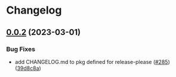 # Changelog

## [0.0.2](https://github.com/cartyc/pubsec-declarative-toolkit/compare/solutions/hierarchy/core-experimentation-v0.0.1...solutions/hierarchy/core-experimentation/0.0.2) (2023-03-01)


### Bug Fixes

* add CHANGELOG.md to pkg defined for release-please ([#285](https://github.com/cartyc/pubsec-declarative-toolkit/issues/285)) ([39d8c8a](https://github.com/cartyc/pubsec-declarative-toolkit/commit/39d8c8a5c41a0c500385ec432039260672296daf))
